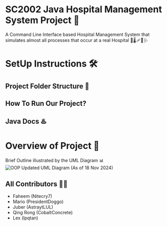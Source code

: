 # SC2002 Java Hospital Management System Project 🏥
A Command Line Interface based Hospital Management System that simulates almost all processes that occur at a real Hospital 💊🌡️🩹💉🩺

# SetUp Instructions 🛠️
## Project Folder Structure 📂

## How To Run Our Project? 

## Java Docs ♨️ 

# Overview of Project 🔎
Brief Outline illustrated by the UML Diagram 📊
![OOP Updated UML Diagram (As of 18 Nov 2024)](https://github.com/user-attachments/assets/a96bb4eb-e2e9-429d-accc-d545f5b8bf5e)


## All Contributors 👨‍💻
* Faheem (Nitecry7)
* Mario (PresidentDoggo)
* Juber (AstraytLUL)
* Qing Rong (CobaltConcrete)
* Lex (lpqtan)
